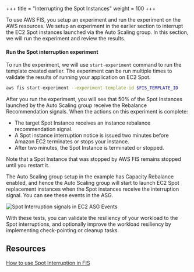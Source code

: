 +++
title = "Interrupting the Spot Instances"
weight = 100
+++

To use AWS FIS, you setup an experiment and run the experiment on the AWS resources. We setup an experiment in the earlier section to interrupt the EC2 Spot instances launched via the Auto Scaling group. In this section, we will run the experiment and review the results.

#### Run the Spot interruption experiment

To run the experiment, we will use `start-experiment` command to run the template created earlier. The experiment can be run multiple times to validate the results of running your application on EC2 Spot.

```bash
aws fis start-experiment --experiment-template-id $FIS_TEMPLATE_ID
```

After you run the experiment, you will see that 50% of the Spot Instances launched by the Auto Scaling group receive the Rebalance Recommendation signals. When the actions on this experiment is complete:

* The target Spot Instance receives an instance rebalance recommendation signal.
* A Spot instance interruption notice is issued two minutes before Amazon EC2 terminates or stops your instance.
* After two minutes, the Spot Instance is terminated or stopped.

Note that a Spot Instance that was stopped by AWS FIS remains stopped until you restart it.

The Auto Scaling group setup in the example has Capacity Rebalance enabled, and hence the Auto Scaling group will start to launch EC2 Spot replacement instances when the Spot instances receive the interruption signal. You can see these events in the ASG.

![Spot Interruption signals in EC2 ASG Events](/images/launching_ec2_spot_instances/rebalance_recommendation_asg.png)

With these tests, you can validate the resiliency of your workload to the Spot interruptions, and optionally improve the workload resiliency by implementing check-pointing or cleanup tasks.

## Resources

[How to use Spot Interruption in FIS](https://docs.aws.amazon.com/fis/latest/userguide/fis-tutorial-spot-interruptions.html)
